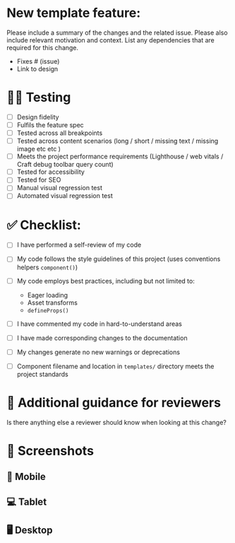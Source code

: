 # New template feature: <NAME OF FEATURE>

Please include a summary of the changes and the related issue. Please also include relevant motivation and context. List any dependencies that are required for this change.

- Fixes # (issue)
- Link to design

# 👩‍🔬 Testing

- [ ] Design fidelity
- [ ] Fulfils the feature spec
- [ ] Tested across all breakpoints
- [ ] Tested across content scenarios (long / short / missing text / missing image etc etc )
- [ ] Meets the project performance requirements (Lighthouse / web vitals / Craft debug toolbar query count)
- [ ] Tested for accessibility
- [ ] Tested for SEO
- [ ] Manual visual regression test
- [ ] Automated visual regression test

# ✅ Checklist:

- [ ] I have performed a self-review of my code
- [ ] My code follows the style guidelines of this project (uses conventions helpers `component()`)
- [ ] My code employs best practices, including but not limited to:
  - Eager loading
  - Asset transforms
  - `defineProps()`
- [ ] I have commented my code in hard-to-understand areas
- [ ] I have made corresponding changes to the documentation
- [ ] My changes generate no new warnings or deprecations
- [ ] Component filename and location in `templates/` directory meets the project standards


# 🧐 Additional guidance for reviewers

Is there anything else a reviewer should know when looking at this change?


# 📸 Screenshots

## 📱 Mobile

## 💻 Tablet

## 🖥 Desktop
